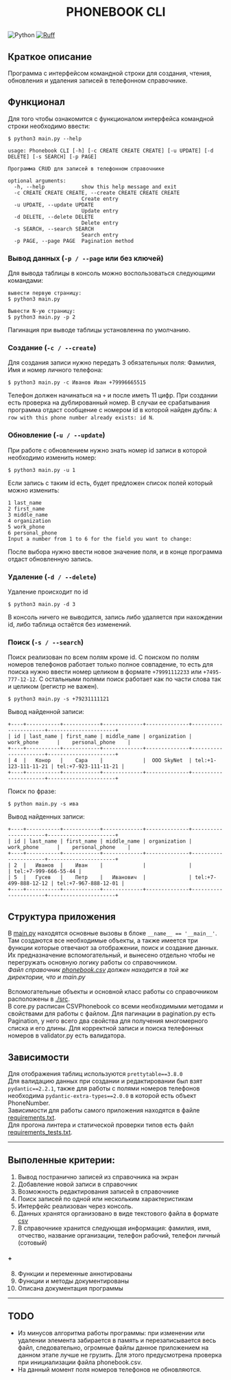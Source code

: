 # <p align="center">PHONEBOOK CLI</p>

![Python](https://img.shields.io/badge/python-3.9-blue?logo=python&logoColor=FFE873)
[![Ruff](https://img.shields.io/endpoint?url=https://raw.githubusercontent.com/charliermarsh/ruff/main/assets/badge/v2.json)](https://github.com/astral-sh/ruff)

## Краткое описание
Программа с интерфейсом командной строки для создания, чтения, обновления и удаления записей в телефонном справочнике.

## Функционал
Для того чтобы ознакомится с функционалом интерфейса командной строки необходимо ввести:
```commandline
$ python3 main.py --help
```
```commandline
usage: Phonebook CLI [-h] [-c CREATE CREATE CREATE] [-u UPDATE] [-d DELETE] [-s SEARCH] [-p PAGE]

Программа CRUD для записей в телефонном справочнике

optional arguments:
  -h, --help            show this help message and exit
  -c CREATE CREATE CREATE, --create CREATE CREATE CREATE
                        Create entry
  -u UPDATE, --update UPDATE
                        Update entry
  -d DELETE, --delete DELETE
                        Delete entry
  -s SEARCH, --search SEARCH
                        Search entry
  -p PAGE, --page PAGE  Pagination method
```
### Вывод данных (`-p / --page` или без ключей)
Для вывода таблицы в консоль можно воспользоваться следующими командами:
```commandline
вывести первую страницу:
$ python3 main.py 

Вывести N-ую страницу:
$ python3 main.py -p 2
```
Пагинация при выводе таблицы установленна по умолчанию.

### Создание (`-с / --create`)
Для создания записи нужно передать 3 обязательных поля: Фамилия, Имя и номер личного телефона:
```commandline
$ python3 main.py -c Иванов Иван +79996665515
```
Телефон должен начинаться на `+` и после иметь 11 цифр.
При создании есть проверка на дублированный номер. В случаи ее срабатывания программа отдаст сообщение с номером id
в которой найден дубль: `A row with this phone number already exists: id N`.

### Обновление (`-u / --update`)
При работе с обновлением нужно знать номер id записи в которой необходимо изменить номер:
```commandline
$ python3 main.py -u 1
```
Если запись с таким id есть, будет предложен список полей который можно изменить:
```commandline
1 last_name
2 first_name
3 middle_name
4 organization
5 work_phone
6 personal_phone
Input a number from 1 to 6 for the field you want to change:
```
После выбора нужно ввести новое значение поля, и в конце программа отдаст обновленную запись.

### Удаление (`-d / --delete`)
Удаление происходит по id
```commandline
$ python3 main.py -d 3
```
В консоль ничего не выводится, запись либо удаляется при нахождении id, либо таблица остаётся без изменений.

### Поиск (`-s / --search`)
Поиск реализован по всем полям кроме id. С поиском по полям номеров телефонов работает только полное совпадение,
то есть для поиска нужно ввести номер целиком в формате `+79991112233` или `+7495-777-12-12`. С остальными полями поиск
работает как по части слова так и целиком (регистр не важен).
```commandline
$ python3 main.py -s +79231111121
```
Вывод найденной записи:
```commandline
+----+-----------+------------+-------------+--------------+----------------------+----------------------+
| id | last_name | first_name | middle_name | organization |      work_phone      |    personal_phone    |
+----+-----------+------------+-------------+--------------+----------------------+----------------------+
| 4  |   Конор   |    Сара    |             |  OOO SkyNet  | tel:+1-123-111-11-21 | tel:+7-923-111-11-21 |
+----+-----------+------------+-------------+--------------+----------------------+----------------------+
```
Поиск по фразе:
```commandline
$ python main.py -s ива
```
Вывод найденных записи:
```commandline
+----+-----------+------------+-------------+--------------+----------------------+----------------------+
| id | last_name | first_name | middle_name | organization |      work_phone      |    personal_phone    |
+----+-----------+------------+-------------+--------------+----------------------+----------------------+
| 2  |   Иванов  |    Иван    |             |              |                      | tel:+7-999-666-55-44 |
| 5  |   Гусев   |    Петр    |   Иванович  |              | tel:+7-499-888-12-12 | tel:+7-967-888-12-01 |
+----+-----------+------------+-------------+--------------+----------------------+----------------------+
```

## Структура приложения
В [main.py](./main.py) находятся основные вызовы в блоке `__name__ == '__main__'`. Там создаются все необходимые объекты, 
а также имеется три функции которые отвечают за отображении, поиск и создание данных. Их предназначение вспомогательный,
и вынесено отдельно чтобы не перегружать основную логику работы со справочником.\
_Файл справочник [phonebook.csv](./phonebook.csv) должен находится в той же директории, что и main.py_\
\
Вспомогательные объекты и основной класс работы со справочником расположены в [./src](./src).\
В core.py расписан CSVPhonebook со всеми необходимыми методами и свойствами для работы с файлом. 
Для пагинации в pagination.py есть Pagination, у него всего два свойства для получения многомерного списка и его длины.
Для корректной записи и поиска телефонных номеров в validator.py есть валидатора.

## Зависимости
Для отображения таблиц используются `prettytable==3.8.0`\
Для валидацию данных при создании и редактировании был взят `pydantic==2.2.1`, также для работы с полями номеров 
телефонов необходима `pydantic-extra-types==2.0.0` в которой есть объект PhoneNumber.\
Зависимости для работы самого приложения находятся в файле [requirements.txt](./requirements.txt).\
Для прогона линтера и статической проверки типов есть файл [requirements_tests.txt](./requirements_tests.txt).


___
## Выполенные критерии:
1. Вывод постранично записей из справочника на экран
2. Добавление новой записи в справочник
3. Возможность редактирования записей в справочнике
4. Поиск записей по одной или нескольким характеристикам
5. Интерфейс реализован через консоль.
6. Данных хранятся организовано в виде текстового файла в формате [csv](./phonebook.csv)
7. В справочнике хранится следующая информация: фамилия, имя, отчество, название организации, телефон рабочий, телефон личный (сотовый)
#### +
8. Функции и переменные аннотированы
9. Функции и методы документированы
10. Описана документация программы
___
## TODO

* Из минусов алгоритма работы программы: при изменении или удалении элемента забирается в память и перезаписывается весь файл, следовательно, огромные файлы данное приложением на данном этапе лучше не грузить. 
Для этого предусмотрена проверка при инициализации файла phonebook.csv.
* На данный момент поля номеров телефонов не обновляются.